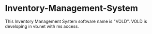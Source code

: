# Inventory-Management-System
This Inventory Management System software name is "VOLD". VOLD is developing in vb.net with ms access.
